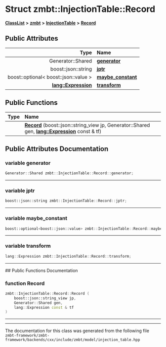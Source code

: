 

# Struct zmbt::InjectionTable::Record



[**ClassList**](annotated.md) **>** [**zmbt**](namespacezmbt.md) **>** [**InjectionTable**](classzmbt_1_1InjectionTable.md) **>** [**Record**](structzmbt_1_1InjectionTable_1_1Record.md)


























## Public Attributes

| Type | Name |
| ---: | :--- |
|  Generator::Shared | [**generator**](#variable-generator)  <br> |
|  boost::json::string | [**jptr**](#variable-jptr)  <br> |
|  boost::optional&lt; boost::json::value &gt; | [**maybe\_constant**](#variable-maybe_constant)  <br> |
|  [**lang::Expression**](classzmbt_1_1lang_1_1Expression.md) | [**transform**](#variable-transform)  <br> |
















## Public Functions

| Type | Name |
| ---: | :--- |
|   | [**Record**](#function-record) (boost::json::string\_view jp, Generator::Shared gen, [**lang::Expression**](classzmbt_1_1lang_1_1Expression.md) const & tf) <br> |




























## Public Attributes Documentation




### variable generator 

```C++
Generator::Shared zmbt::InjectionTable::Record::generator;
```




<hr>



### variable jptr 

```C++
boost::json::string zmbt::InjectionTable::Record::jptr;
```




<hr>



### variable maybe\_constant 

```C++
boost::optional<boost::json::value> zmbt::InjectionTable::Record::maybe_constant;
```




<hr>



### variable transform 

```C++
lang::Expression zmbt::InjectionTable::Record::transform;
```




<hr>
## Public Functions Documentation




### function Record 

```C++
zmbt::InjectionTable::Record::Record (
    boost::json::string_view jp,
    Generator::Shared gen,
    lang::Expression const & tf
) 
```




<hr>

------------------------------
The documentation for this class was generated from the following file `zmbt-framework/zmbt-framework/backends/cxx/include/zmbt/model/injection_table.hpp`

